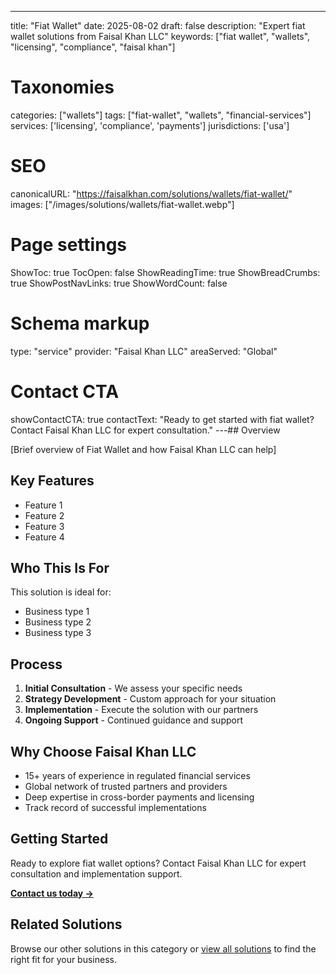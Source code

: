 ---
title: "Fiat Wallet"
date: 2025-08-02
draft: false
description: "Expert fiat wallet solutions from Faisal Khan LLC"
keywords: ["fiat wallet", "wallets", "licensing", "compliance", "faisal khan"]

# Taxonomies
categories: ["wallets"]
tags: ["fiat-wallet", "wallets", "financial-services"]
services: ['licensing', 'compliance', 'payments']
jurisdictions: ['usa']

# SEO
canonicalURL: "https://faisalkhan.com/solutions/wallets/fiat-wallet/"
images: ["/images/solutions/wallets/fiat-wallet.webp"]

# Page settings
ShowToc: true
TocOpen: false
ShowReadingTime: true
ShowBreadCrumbs: true
ShowPostNavLinks: true
ShowWordCount: false

# Schema markup
type: "service"
provider: "Faisal Khan LLC"
areaServed: "Global"

# Contact CTA
showContactCTA: true
contactText: "Ready to get started with fiat wallet? Contact Faisal Khan LLC for expert consultation."
---## Overview

[Brief overview of Fiat Wallet and how Faisal Khan LLC can help]

## Key Features

- Feature 1
- Feature 2  
- Feature 3
- Feature 4

## Who This Is For

This solution is ideal for:

- Business type 1
- Business type 2
- Business type 3

## Process

1. **Initial Consultation** - We assess your specific needs
2. **Strategy Development** - Custom approach for your situation  
3. **Implementation** - Execute the solution with our partners
4. **Ongoing Support** - Continued guidance and support

## Why Choose Faisal Khan LLC

- 15+ years of experience in regulated financial services
- Global network of trusted partners and providers
- Deep expertise in cross-border payments and licensing
- Track record of successful implementations

## Getting Started

Ready to explore fiat wallet options? Contact Faisal Khan LLC for expert consultation and implementation support.

**[Contact us today →](mailto:contact@faisalkhan.com)**

## Related Solutions

Browse our other solutions in this category or [view all solutions](/solutions/) to find the right fit for your business.
